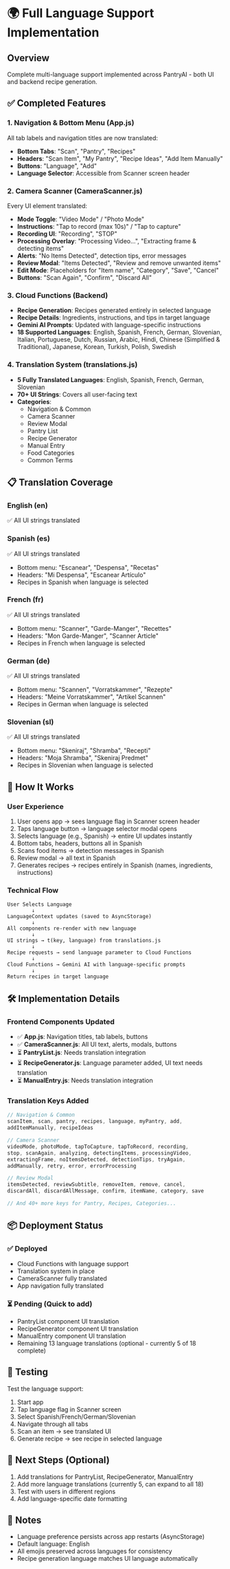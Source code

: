 # 🌍 Full Language Support Implementation

## Overview
Complete multi-language support implemented across PantryAI - both UI and backend recipe generation.

## ✅ Completed Features

### 1. **Navigation & Bottom Menu** (App.js)
All tab labels and navigation titles are now translated:
- **Bottom Tabs**: "Scan", "Pantry", "Recipes"
- **Headers**: "Scan Item", "My Pantry", "Recipe Ideas", "Add Item Manually"
- **Buttons**: "Language", "Add"
- **Language Selector**: Accessible from Scanner screen header

### 2. **Camera Scanner** (CameraScanner.js)
Every UI element translated:
- **Mode Toggle**: "Video Mode" / "Photo Mode"
- **Instructions**: "Tap to record (max 10s)" / "Tap to capture"
- **Recording UI**: "Recording", "STOP"
- **Processing Overlay**: "Processing Video...", "Extracting frame & detecting items"
- **Alerts**: "No Items Detected", detection tips, error messages
- **Review Modal**: "Items Detected", "Review and remove unwanted items"
- **Edit Mode**: Placeholders for "Item name", "Category", "Save", "Cancel"
- **Buttons**: "Scan Again", "Confirm", "Discard All"

### 3. **Cloud Functions** (Backend)
- **Recipe Generation**: Recipes generated entirely in selected language
- **Recipe Details**: Ingredients, instructions, and tips in target language
- **Gemini AI Prompts**: Updated with language-specific instructions
- **18 Supported Languages**: English, Spanish, French, German, Slovenian, Italian, Portuguese, Dutch, Russian, Arabic, Hindi, Chinese (Simplified & Traditional), Japanese, Korean, Turkish, Polish, Swedish

### 4. **Translation System** (translations.js)
- **5 Fully Translated Languages**: English, Spanish, French, German, Slovenian
- **70+ UI Strings**: Covers all user-facing text
- **Categories**:
  - Navigation & Common
  - Camera Scanner
  - Review Modal
  - Pantry List
  - Recipe Generator
  - Manual Entry
  - Food Categories
  - Common Terms

## 📋 Translation Coverage

### English (en)
✅ All UI strings translated

### Spanish (es)
✅ All UI strings translated
- Bottom menu: "Escanear", "Despensa", "Recetas"
- Headers: "Mi Despensa", "Escanear Artículo"
- Recipes in Spanish when language is selected

### French (fr)
✅ All UI strings translated
- Bottom menu: "Scanner", "Garde-Manger", "Recettes"
- Headers: "Mon Garde-Manger", "Scanner Article"
- Recipes in French when language is selected

### German (de)
✅ All UI strings translated
- Bottom menu: "Scannen", "Vorratskammer", "Rezepte"
- Headers: "Meine Vorratskammer", "Artikel Scannen"
- Recipes in German when language is selected

### Slovenian (sl)
✅ All UI strings translated
- Bottom menu: "Skeniraj", "Shramba", "Recepti"
- Headers: "Moja Shramba", "Skeniraj Predmet"
- Recipes in Slovenian when language is selected

## 🔄 How It Works

### User Experience
1. User opens app → sees language flag in Scanner screen header
2. Taps language button → language selector modal opens
3. Selects language (e.g., Spanish) → entire UI updates instantly
4. Bottom tabs, headers, buttons all in Spanish
5. Scans food items → detection messages in Spanish
6. Review modal → all text in Spanish
7. Generates recipes → recipes entirely in Spanish (names, ingredients, instructions)

### Technical Flow
```
User Selects Language
        ↓
LanguageContext updates (saved to AsyncStorage)
        ↓
All components re-render with new language
        ↓
UI strings → t(key, language) from translations.js
        ↓
Recipe requests → send language parameter to Cloud Functions
        ↓
Cloud Functions → Gemini AI with language-specific prompts
        ↓
Return recipes in target language
```

## 🛠️ Implementation Details

### Frontend Components Updated
- ✅ **App.js**: Navigation titles, tab labels, buttons
- ✅ **CameraScanner.js**: All UI text, alerts, modals, buttons
- ⏳ **PantryList.js**: Needs translation integration
- ⏳ **RecipeGenerator.js**: Language parameter added, UI text needs translation
- ⏳ **ManualEntry.js**: Needs translation integration

### Translation Keys Added
```javascript
// Navigation & Common
scanItem, scan, pantry, recipes, language, myPantry, add, 
addItemManually, recipeIdeas

// Camera Scanner
videoMode, photoMode, tapToCapture, tapToRecord, recording, 
stop, scanAgain, analyzing, detectingItems, processingVideo, 
extractingFrame, noItemsDetected, detectionTips, tryAgain, 
addManually, retry, error, errorProcessing

// Review Modal
itemsDetected, reviewSubtitle, removeItem, remove, cancel, 
discardAll, discardAllMessage, confirm, itemName, category, save

// And 40+ more keys for Pantry, Recipes, Categories...
```

## 📦 Deployment Status

### ✅ Deployed
- Cloud Functions with language support
- Translation system in place
- CameraScanner fully translated
- App navigation fully translated

### ⏳ Pending (Quick to add)
- PantryList component UI translation
- RecipeGenerator component UI translation
- ManualEntry component UI translation
- Remaining 13 language translations (optional - currently 5 of 18 complete)

## 🧪 Testing
Test the language support:
1. Start app
2. Tap language flag in Scanner screen
3. Select Spanish/French/German/Slovenian
4. Navigate through all tabs
5. Scan an item → see translated UI
6. Generate recipe → see recipe in selected language

## 🎯 Next Steps (Optional)
1. Add translations for PantryList, RecipeGenerator, ManualEntry
2. Add more language translations (currently 5, can expand to all 18)
3. Test with users in different regions
4. Add language-specific date formatting

## 📝 Notes
- Language preference persists across app restarts (AsyncStorage)
- Default language: English
- All emojis preserved across languages for consistency
- Recipe generation language matches UI language automatically
